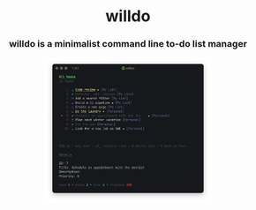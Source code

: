 <h1 align="center">
  willdo
</h1>

<h3 align="center">
 willdo is a minimalist command line to-do list manager
</h3>

<div align="center">
  <img alt="Boards" width="60%" src="media/tui1.png"/>
</div>
